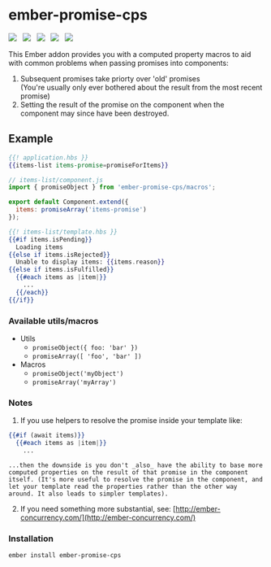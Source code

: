 # ember-promise-cps

<a href="http://emberobserver.com/addons/ember-promise-cps"><img src="http://emberobserver.com/badges/ember-promise-cps.svg"></a> &nbsp; <a href="https://david-dm.org/amk221/ember-promise-cps#badge-embed"><img src="https://david-dm.org/amk221/ember-promise-cps.svg"></a> &nbsp; <a href="https://david-dm.org/amk221/ember-promise-cps#dev-badge-embed"><img src="https://david-dm.org/amk221/ember-promise-cps/dev-status.svg"></a> &nbsp; <a href="https://codeclimate.com/github/amk221/ember-promise-cps"><img src="https://codeclimate.com/github/amk221/ember-promise-cps/badges/gpa.svg" /></a> &nbsp; <a href="http://travis-ci.org/amk221/ember-promise-cps"><img src="https://travis-ci.org/amk221/ember-promise-cps.svg?branch=master"></a>

This Ember addon provides you with a computed property macros to aid with common problems when passing promises into components:

1. Subsequent promises take priorty over 'old' promises<br>
  (You're usually only ever bothered about the result from the most recent promise)
2. Setting the result of the promise on the component when the component may since have been destroyed.

## Example

```handlebars
{{! application.hbs }}
{{items-list items-promise=promiseForItems}}
```

```javascript
// items-list/component.js
import { promiseObject } from 'ember-promise-cps/macros';

export default Component.extend({
  items: promiseArray('items-promise')
});
```

```handlebars
{{! items-list/template.hbs }}
{{#if items.isPending}}
  Loading items
{{else if items.isRejected}}
  Unable to display items: {{items.reason}}
{{else if items.isFulfilled}}
  {{#each items as |item|}}
    ...
  {{/each}}
{{/if}}
```

### Available utils/macros

* Utils
  * `promiseObject({ foo: 'bar' })`
  * `promiseArray([ 'foo', 'bar' ])`
* Macros
  * `promiseObject('myObject')`
  * `promiseArray('myArray')`

### Notes

1. If you use helpers to resolve the promise inside your template like:
  ```handlebars
  {{#if (await items)}}
    {{#each items as |item|}}
      ...
  ```   

    ...then the downside is you don't _also_ have the ability to base more computed properties on the result of that promise in the component itself. (It's more useful to resolve the promise in the component, and let your template read the properties rather than the other way around. It also leads to simpler templates).

2. If you need something more substantial, see:
[http://ember-concurrency.com/](http://ember-concurrency.com/)


### Installation
```
ember install ember-promise-cps
```
